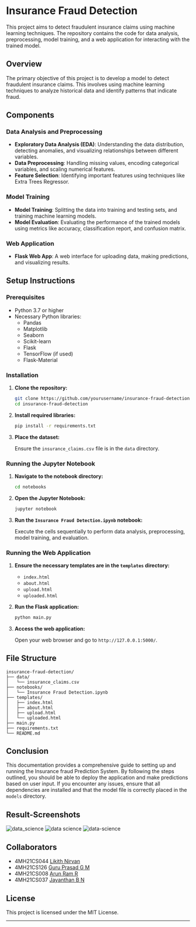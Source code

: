 
# Insurance Fraud Detection

This project aims to detect fraudulent insurance claims using machine learning techniques. The repository contains the code for data analysis, preprocessing, model training, and a web application for interacting with the trained model.

## Overview

The primary objective of this project is to develop a model to detect fraudulent insurance claims. This involves using machine learning techniques to analyze historical data and identify patterns that indicate fraud.

## Components

### Data Analysis and Preprocessing

- **Exploratory Data Analysis (EDA)**: Understanding the data distribution, detecting anomalies, and visualizing relationships between different variables.
- **Data Preprocessing**: Handling missing values, encoding categorical variables, and scaling numerical features.
- **Feature Selection**: Identifying important features using techniques like Extra Trees Regressor.

### Model Training

- **Model Training**: Splitting the data into training and testing sets, and training machine learning models.
- **Model Evaluation**: Evaluating the performance of the trained models using metrics like accuracy, classification report, and confusion matrix.

### Web Application

- **Flask Web App**: A web interface for uploading data, making predictions, and visualizing results.

## Setup Instructions

### Prerequisites

- Python 3.7 or higher
- Necessary Python libraries:
  - Pandas
  - Matplotlib
  - Seaborn
  - Scikit-learn
  - Flask
  - TensorFlow (if used)
  - Flask-Material

### Installation

1. **Clone the repository:**

   ```bash
   git clone https://github.com/yourusername/insurance-fraud-detection.git
   cd insurance-fraud-detection
   ```

2. **Install required libraries:**

   ```bash
   pip install -r requirements.txt
   ```

3. **Place the dataset:**

   Ensure the `insurance_claims.csv` file is in the `data` directory.

### Running the Jupyter Notebook

1. **Navigate to the notebook directory:**

   ```bash
   cd notebooks
   ```

2. **Open the Jupyter Notebook:**

   ```bash
   jupyter notebook
   ```

3. **Run the `Insurance Fraud Detection.ipynb` notebook:**

   Execute the cells sequentially to perform data analysis, preprocessing, model training, and evaluation.

### Running the Web Application

1. **Ensure the necessary templates are in the `templates` directory:**
   - `index.html`
   - `about.html`
   - `upload.html`
   - `uploaded.html`

2. **Run the Flask application:**

   ```bash
   python main.py
   ```

3. **Access the web application:**

   Open your web browser and go to `http://127.0.0.1:5000/`.

## File Structure

```
insurance-fraud-detection/
├── data/
│   └── insurance_claims.csv
├── notebooks/
│   └── Insurance Fraud Detection.ipynb
├── templates/
│   ├── index.html
│   ├── about.html
│   ├── upload.html
│   └── uploaded.html
├── main.py
├── requirements.txt
└── README.md
```
## Conclusion
 
 This documentation provides a comprehensive guide to setting up and running the Insurance fraud Prediction System. By following the steps outlined, you should be able to deploy the application and make predictions based on user input. If you encounter any issues, ensure that all dependencies are installed and that the model file is correctly placed in the `models` directory.



## Result-Screenshots

![data_science](https://github.com/user-attachments/assets/c893535f-53e8-46e6-80a8-c35cfb5f849e)
![data science](https://github.com/user-attachments/assets/3f458714-65b3-49c5-bebc-14848b08683a)
![data-science](https://github.com/user-attachments/assets/48f48324-5448-46a6-b99b-c3fd1c05e7cb)

## Collaborators

- 4MH21CS044 [Likith Nirvan]() 
- 4MH21CS126 [Guru Prasad G M](https://github.com/Guruprasad619)
- 4MH21CS008 [Arun Ram R](https://github.com/ArunramR)
- 4MH21CS037 [Jayanthan B N](https://github.com/Jayanthan23)

## License

This project is licensed under the MIT License.

---
